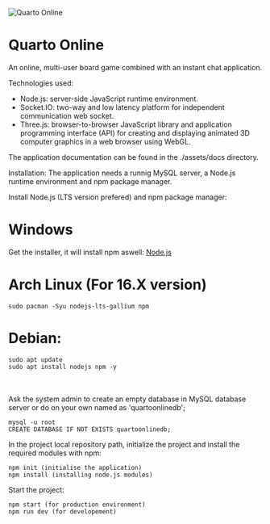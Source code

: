 
![Quarto Online](/assets/public/media/QUARTO-LOGO.svg)

# Quarto Online

An online, multi-user board game combined with an instant chat application.<br/>

Technologies used:<br/>

* Node.js: server-side JavaScript runtime environment.<br/>
* Socket.IO: two-way and low latency platform for independent communication web socket.<br/>
* Three.js: browser-to-browser JavaScript library and application programming interface (API) for creating and displaying animated 3D computer graphics in a web browser using WebGL.<br/>

The application documentation can be found in the ./assets/docs directory.

Installation:
The application needs a runnig MySQL server, a Node.js runtime environment and npm package manager.

Install Node.js (LTS version prefered) and npm package manager:

# Windows 
Get the installer, it will install npm aswell: [Node.js](https://nodejs.org/en/)

# Arch Linux (For 16.X version) 
```
sudo pacman -Syu nodejs-lts-gallium npm
```
# Debian:
```
sudo apt update
sudo apt install nodejs npm -y
```
<br><br>
Ask the system admin to create an empty database in MySQL database server or do on your own named as 'quartoonlinedb';
```
mysql -u root
CREATE DATABASE IF NOT EXISTS quartoonlinedb;
```

In the project local repository path, initialize the project and install the required modules with npm:
```
npm init (initialise the application)
npm install (installing node.js modules)
```

Start the project:
```
npm start (for production environment)
npm run dev (for developement)
```